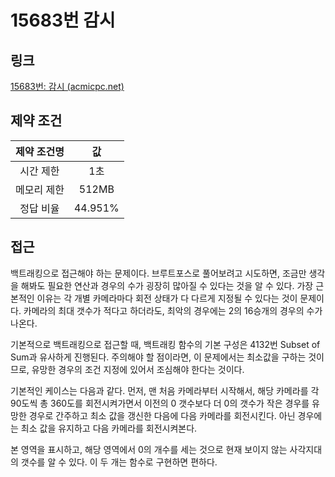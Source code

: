 # 15683번 감시

## 링크

[15683번: 감시 (acmicpc.net)](https://www.acmicpc.net/problem/15683)

## 제약 조건

| 제약 조건명 |   값    |
| :---------: | :-----: |
|  시간 제한  |   1초   |
| 메모리 제한 |  512MB  |
|  정답 비율  | 44.951% |

## 접근

백트래킹으로 접근해야 하는 문제이다. 브루트포스로 풀어보려고 시도하면, 조금만 생각을 해봐도 필요한 연산과 경우의 수가 굉장히 많아질 수 있다는 것을 알 수 있다. 가장 근본적인 이유는 각 개별 카메라마다 회전 상태가 다 다르게 지정될 수 있다는 것이 문제이다. 카메라의 최대 갯수가 적다고 하더라도, 최악의 경우에는 2의 16승개의 경우의 수가 나온다.

기본적으로 백트래킹으로 접근할 때, 백트래킹 함수의 기본 구성은 4132번 Subset of Sum과 유사하게 진행된다. 주의해야 할 점이라면, 이 문제에서는 최소값을 구하는 것이므로, 유망한 경우의 조건 지정에 있어서 조심해야 한다는 것이다.

기본적인 케이스는 다음과 같다. 먼저, 맨 처음 카메라부터 시작해서, 해당 카메라를 각 90도씩 총 360도를 회전시켜가면서 이전의 0 갯수보다 더 0의 갯수가 작은 경우를 유망한 경우로 간주하고 최소 값을 갱신한 다음에 다음 카메라를 회전시킨다. 아닌 경우에는 최소 값을 유지하고 다음 카메라를 회전시켜본다.

본 영역을 표시하고, 해당 영역에서 0의 개수를 세는 것으로 현재 보이지 않는 사각지대의 갯수를 알 수 있다. 이 두 개는 함수로 구현하면 편하다.